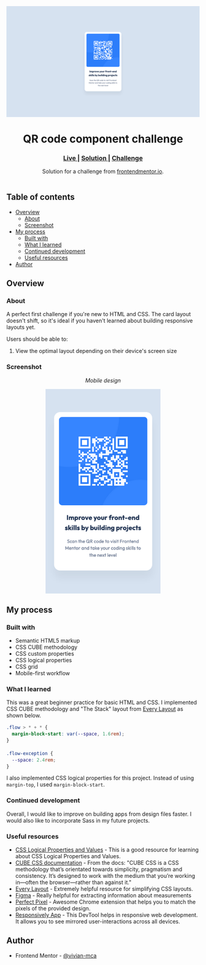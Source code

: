 <p align="center">
  <img src="./design/desktop-design.png" alt="desktop design" align="center"/>
</p>

<h1 align="center">QR code component challenge</h1>

<div align="center">
  <h3>
    <a href="https://vivian-mca.github.io/frontendmentor-challenges/QR%20code%20component/">
      Live
    </a>
    <span> | </span>
    <a href="https://www.frontendmentor.io/solutions/qr-code-component-using-cube-css-KGJLAeu1LL">
      Solution
    </a>
   <span> | </span>
    <a href="https://www.frontendmentor.io/challenges/qr-code-component-iux_sIO_H">
      Challenge
    </a>
  </h3>
</div>
<div align="center">
   Solution for a challenge from  <a href="https://www.frontendmentor.io/" target="_blank">frontendmentor.io</a>.
</div>
<br> <!-- omit in toc -->

## Table of contents <!-- omit in toc -->

- [Overview](#overview)
  - [About](#about)
  - [Screenshot](#screenshot)
- [My process](#my-process)
  - [Built with](#built-with)
  - [What I learned](#what-i-learned)
  - [Continued development](#continued-development)
  - [Useful resources](#useful-resources)
- [Author](#author)

## Overview

### About

A perfect first challenge if you're new to HTML and CSS. The card layout doesn't shift, so it's ideal if you haven't learned about building responsive layouts yet.

Users should be able to:
1. View the optimal layout depending on their device's screen size

### Screenshot

<p align="center"><em>Mobile design</em></p>
<p align="center">
  <img src="./design/mobile-design.png" alt="mobile design" width="300" align="center"/>
</p>

## My process
### Built with

- Semantic HTML5 markup
- CSS CUBE methodology
- CSS custom properties
- CSS logical properties
- CSS grid
- Mobile-first workflow

### What I learned

This was a great beginner practice for basic HTML and CSS. I implemented CSS CUBE methodology and "The Stack" layout from [Every Layout](https://every-layout.dev/layouts/stack/) as shown below.

```css
.flow > * + * {
  margin-block-start: var(--space, 1.6rem);
}

.flow-exception {
  --space: 2.4rem;
}
```

I also implemented CSS logical properties for this project. Instead of using `margin-top`, I used `margin-block-start`.

### Continued development

Overall, I would like to improve on building apps from design files faster. I would also like to incorporate Sass in my future projects.

### Useful resources

- [CSS Logical Properties and Values](https://css-tricks.com/css-logical-properties-and-values/) - This is a good resource for learning about CSS Logical Properties and Values.
- [CUBE CSS documentation](https://cube.fyi/) - From the docs: "CUBE CSS is a CSS methodology that’s orientated towards simplicity, pragmatism and consistency. It’s designed to work with the medium that you’re working in—often the browser—rather than against it."
- [Every Layout](https://every-layout.dev/) - Extremely helpful resource for simplifying CSS layouts.
- [Figma](https://figma.com/) - Really helpful for extracting information about measurements
- [Perfect Pixel](https://chrome.google.com/webstore/detail/perfectpixel-by-welldonec/dkaagdgjmgdmbnecmcefdhjekcoceebi) - Awesome Chrome extension that helps you to match the pixels of the provided design.
- [Responsively App](https://responsively.app/) - This DevTool helps in responsive web development. It allows you to see mirrored user-interactions across all devices.

## Author

- Frontend Mentor - [@vivian-mca](https://www.frontendmentor.io/profile/vivian-mca)
